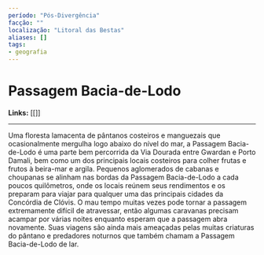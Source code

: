 ```yaml
---
período: "Pós-Divergência"
facção: ""
localização: "Litoral das Bestas"
aliases: []
tags:
- geografia
---
```


# **Passagem Bacia-de-Lodo**

**Links:** [[]]

---
Uma floresta lamacenta de pântanos costeiros e manguezais que ocasionalmente mergulha logo abaixo do nível do mar, a Passagem Bacia-de-Lodo é uma parte bem percorrida da Via Dourada entre Gwardan e Porto Damali, bem como um dos principais locais costeiros para colher frutas e frutos à beira-mar e argila. Pequenos aglomerados de cabanas e choupanas se alinham nas bordas da Passagem Bacia-de-Lodo a cada poucos quilômetros, onde os locais reúnem seus rendimentos e os preparam para viajar para qualquer uma das principais cidades da Concórdia de Clóvis. O mau tempo muitas vezes pode tornar a passagem extremamente difícil de atravessar, então algumas caravanas precisam acampar por várias noites enquanto esperam que a passagem abra novamente. Suas viagens são ainda mais ameaçadas pelas muitas criaturas do pântano e predadores noturnos que também chamam a Passagem Bacia-de-Lodo de lar.